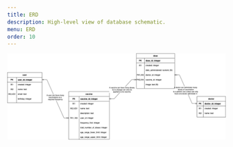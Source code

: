 ```yaml
---
title: ERD
description: High-level view of database schematic.
menu: ERD
order: 10
---
```


[![ERD diagram](images/erd.png)](pdf/erd.pdf)